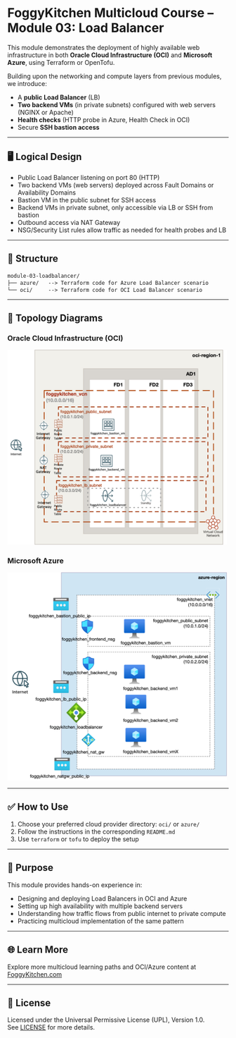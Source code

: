# FoggyKitchen Multicloud Course – Module 03: Load Balancer

This module demonstrates the deployment of highly available web infrastructure in both **Oracle Cloud Infrastructure (OCI)** and **Microsoft Azure**, using Terraform or OpenTofu.

Building upon the networking and compute layers from previous modules, we introduce:
- A **public Load Balancer** (LB)
- **Two backend VMs** (in private subnets) configured with web servers (NGINX or Apache)
- **Health checks** (HTTP probe in Azure, Health Check in OCI)
- Secure **SSH bastion access**

---

## 🖥️ Logical Design

- Public Load Balancer listening on port 80 (HTTP)
- Two backend VMs (web servers) deployed across Fault Domains or Availability Domains
- Bastion VM in the public subnet for SSH access
- Backend VMs in private subnet, only accessible via LB or SSH from bastion
- Outbound access via NAT Gateway
- NSG/Security List rules allow traffic as needed for health probes and LB

---

## 📁 Structure

```
module-03-loadbalancer/
├── azure/   --> Terraform code for Azure Load Balancer scenario
└── oci/     --> Terraform code for OCI Load Balancer scenario
```

---

## 📸 Topology Diagrams

### Oracle Cloud Infrastructure (OCI)
<img src="oci/module-03-lb-oci.jpg" width="500"/>

### Microsoft Azure
<img src="azure/module-03-lb-azure.jpg" width="500"/>

---

## ✅ How to Use

1. Choose your preferred cloud provider directory: `oci/` or `azure/`
2. Follow the instructions in the corresponding `README.md`
3. Use `terraform` or `tofu` to deploy the setup

---

## 🧠 Purpose

This module provides hands-on experience in:

- Designing and deploying Load Balancers in OCI and Azure
- Setting up high availability with multiple backend servers
- Understanding how traffic flows from public internet to private compute
- Practicing multicloud implementation of the same pattern

---

## 🌐 Learn More

Explore more multicloud learning paths and OCI/Azure content at [FoggyKitchen.com](https://foggykitchen.com/courses/new-multicloud-foundations-azure-oci-deployed-with-terraform-opentofu/)

---

## 🪪 License

Licensed under the Universal Permissive License (UPL), Version 1.0.  
See [LICENSE](../LICENSE) for more details.

